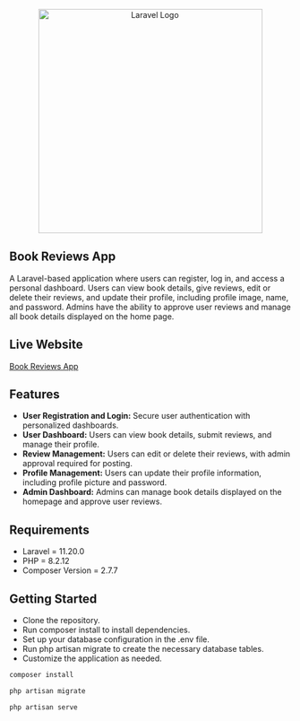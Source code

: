 <p align="center">
    <a href="https://laravel.com" target="_blank" style="display: inline-block;">
        <img src="https://raw.githubusercontent.com/laravel/art/master/logo-lockup/5%20SVG/2%20CMYK/1%20Full%20Color/laravel-logolockup-cmyk-red.svg" width="400" alt="Laravel Logo">
    </a>
</p>

## Book Reviews App

A Laravel-based application where users can register, log in, and access a personal dashboard. Users can view book details, give reviews, edit or delete their reviews, and update their profile, including profile image, name, and password. Admins have the ability to approve user reviews and manage all book details displayed on the home page.

## Live Website
[Book Reviews App](http://book-reviews.lovestoblog.com/)

## Features

- **User Registration and Login:** Secure user authentication with personalized dashboards.
- **User Dashboard:** Users can view book details, submit reviews, and manage their profile.
- **Review Management:** Users can edit or delete their reviews, with admin approval required for posting.
- **Profile Management:** Users can update their profile information, including profile picture and password.
- **Admin Dashboard:** Admins can manage book details displayed on the homepage and approve user reviews.

## Requirements
-  Laravel = 11.20.0
-  PHP = 8.2.12
-  Composer Version = 2.7.7

## Getting Started
-  Clone the repository.
-  Run composer install to install dependencies.
-  Set up your database configuration in the .env file.
-  Run php artisan migrate to create the necessary database tables.
-  Customize the application as needed.

```javascript
composer install
```

```javascript
php artisan migrate
```

```javascript
php artisan serve
```
